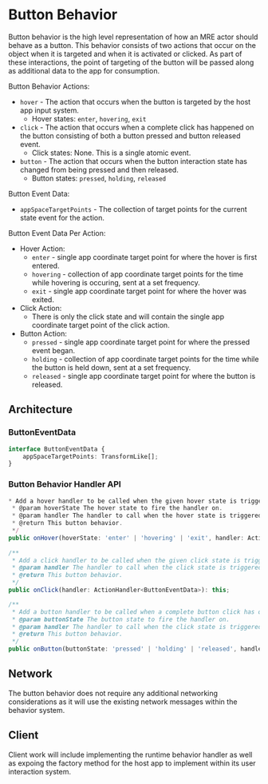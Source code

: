 # Button Behavior

Button behavior is the high level representation of how an MRE actor should behave as a button.  This behavior consists of two actions
that occur on the object when it is targeted and when it is activated or clicked.  As part of these interactions, the point of targeting
of the button will be passed along as additional data to the app for consumption.

Button Behavior Actions:
- `hover` - The action that occurs when the button is targeted by the host app input system. 
    - Hover states: `enter`, `hovering`, `exit`
- `click` - The action that occurs when a complete click has happened on the button consisting of both a button pressed and button released event. 
    - Click states: None.  This is a single atomic event.
- `button` - The action that occurs when the button interaction state has changed from being pressed and then released.
    - Button states: `pressed`, `holding`, `released`
    
Button Event Data:
- `appSpaceTargetPoints` - The collection of target points for the current state event for the action.

Button Event Data Per Action:
- Hover Action:
	- `enter` - single app coordinate target point for where the hover is first entered.
	- `hovering` - collection of app coordinate target points for the time while hovering is occuring, sent at a set frequency.
	- `exit` - single app coordinate target point for where the hover was exited.
- Click Action:
	- There is only the click state and will contain the single app coordinate target point of the click action.
- Button Action:
	- `pressed` - single app coordinate target point for where the pressed event began.
	- `holding` - collection of app coordinate target points for the time while the button is held down, sent at a set frequency.
	- `released` - single app coordinate target point for where the button is released.
	
## Architecture

### ButtonEventData
``` ts
interface ButtonEventData {
	appSpaceTargetPoints: TransformLike[];
}
```

### Button Behavior Handler API
``` ts
* Add a hover handler to be called when the given hover state is triggered.
 * @param hoverState The hover state to fire the handler on.
 * @param handler The handler to call when the hover state is triggered.
 * @return This button behavior.
 */
public onHover(hoverState: 'enter' | 'hovering' | 'exit', handler: ActionHandler<ButtonEventData>): this;
    
/**
 * Add a click handler to be called when the given click state is triggered.
 * @param handler The handler to call when the click state is triggered.
 * @return This button behavior.
 */
public onClick(handler: ActionHandler<ButtonEventData>): this;

/**
 * Add a button handler to be called when a complete button click has occured.
 * @param buttonState The button state to fire the handler on.
 * @param handler The handler to call when the click state is triggered.
 * @return This button behavior.
 */
public onButton(buttonState: 'pressed' | 'holding' | 'released', handler: ActionHandler<ButtonEventData>: this;
```

## Network

The button behavior does not require any additional networking considerations as it will use the existing network messages within the behavior system.

## Client

Client work will include implementing the runtime behavior handler as well as expoing the factory method for the host app to implement within its user interaction system.
